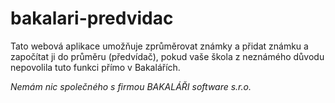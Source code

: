 # bakalari-predvidac
Tato webová aplikace umožňuje zprůměrovat známky a přidat známku a započítat ji do průměru (předvídač), pokud vaše škola z neznámého důvodu nepovolila tuto funkci přímo v Bakalářích.

*Nemám nic společného s firmou BAKALÁŘI software s.r.o.*
